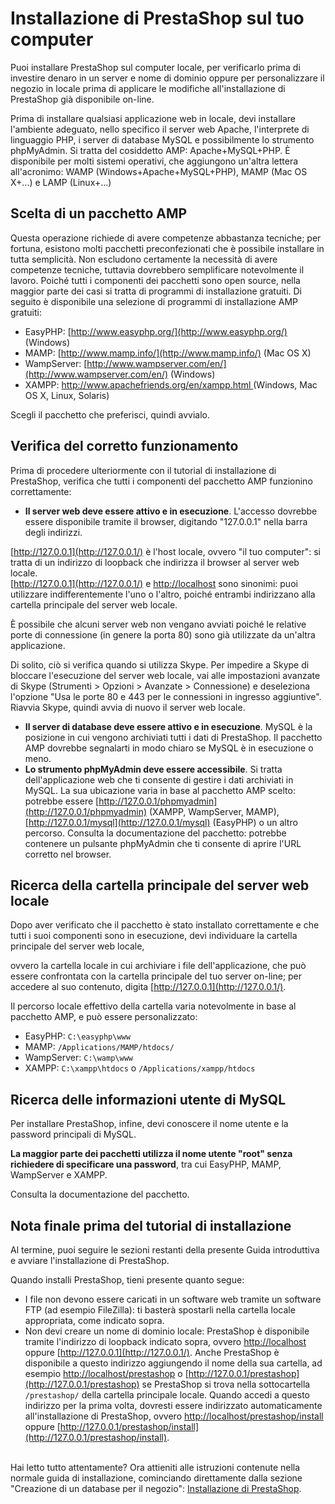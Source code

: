 # Installazione di PrestaShop sul tuo computer

Puoi installare PrestaShop sul computer locale, per verificarlo prima di investire denaro in un server e nome di dominio oppure per personalizzare il negozio in locale prima di applicare le modifiche all'installazione di PrestaShop già disponibile on-line.

Prima di installare qualsiasi applicazione web in locale, devi installare l'ambiente adeguato, nello specifico il server web Apache, l'interprete di linguaggio PHP, i server di database MySQL e possibilmente lo strumento phpMyAdmin. Si tratta del cosiddetto AMP: Apache+MySQL+PHP. È disponibile per molti sistemi operativi, che aggiungono un'altra lettera all'acronimo: WAMP (Windows+Apache+MySQL+PHP), MAMP (Mac OS X+...) e LAMP (Linux+...)

## Scelta di un pacchetto AMP <a href="#installazionediprestashopsultuocomputer-sceltadiunpacchettoamp" id="installazionediprestashopsultuocomputer-sceltadiunpacchettoamp"></a>

Questa operazione richiede di avere competenze abbastanza tecniche; per fortuna, esistono molti pacchetti preconfezionati che è possibile installare in tutta semplicità. Non escludono certamente la necessità di avere competenze tecniche, tuttavia dovrebbero semplificare notevolmente il lavoro. Poiché tutti i componenti dei pacchetti sono open source, nella maggior parte dei casi si tratta di programmi di installazione gratuiti. Di seguito è disponibile una selezione di programmi di installazione AMP gratuiti:

* EasyPHP: [http://www.easyphp.org/](http://www.easyphp.org/) (Windows)
* MAMP: [http://www.mamp.info/](http://www.mamp.info/) (Mac OS X)
* WampServer: [http://www.wampserver.com/en/](http://www.wampserver.com/en/) (Windows)
* XAMPP: [http://www.apachefriends.org/en/xampp.html ](https://www.apachefriends.org/it/index.html)(Windows, Mac OS X, Linux, Solaris)

Scegli il pacchetto che preferisci, quindi avvialo.

## Verifica del corretto funzionamento <a href="#installazionediprestashopsultuocomputer-verificadelcorrettofunzionamento" id="installazionediprestashopsultuocomputer-verificadelcorrettofunzionamento"></a>

Prima di procedere ulteriormente con il tutorial di installazione di PrestaShop, verifica che tutti i componenti del pacchetto AMP funzionino correttamente:

* **Il server web deve essere attivo e in esecuzione**. L'accesso dovrebbe essere disponibile tramite il browser, digitando "127.0.0.1" nella barra degli indirizzi.

[http://127.0.0.1](http://127.0.0.1/) è l'host locale, ovvero "il tuo computer": si tratta di un indirizzo di loopback che indirizza il browser al server web locale.\
[http://127.0.0.1](http://127.0.0.1/) e [http://localhost](http://localhost/) sono sinonimi: puoi utilizzare indifferentemente l'uno o l'altro, poiché entrambi indirizzano alla cartella principale del server web locale.

È possibile che alcuni server web non vengano avviati poiché le relative porte di connessione (in genere la porta 80) sono già utilizzate da un'altra applicazione.

Di solito, ciò si verifica quando si utilizza Skype. Per impedire a Skype di bloccare l'esecuzione del server web locale, vai alle impostazioni avanzate di Skype (Strumenti > Opzioni > Avanzate > Connessione) e deseleziona l'opzione "Usa le porte 80 e 443 per le connessioni in ingresso aggiuntive". Riavvia Skype, quindi avvia di nuovo il server web locale.

* **Il server di database deve essere attivo e in esecuzione**. MySQL è la posizione in cui vengono archiviati tutti i dati di PrestaShop. Il pacchetto AMP dovrebbe segnalarti in modo chiaro se MySQL è in esecuzione o meno.
* **Lo strumento phpMyAdmin deve essere accessibile**. Si tratta dell'applicazione web che ti consente di gestire i dati archiviati in MySQL. La sua ubicazione varia in base al pacchetto AMP scelto: potrebbe essere [http://127.0.0.1/phpmyadmin](http://127.0.0.1/phpmyadmin) (XAMPP, WampServer, MAMP), [http://127.0.0.1/mysql](http://127.0.0.1/mysql) (EasyPHP) o un altro percorso. Consulta la documentazione del pacchetto: potrebbe contenere un pulsante phpMyAdmin che ti consente di aprire l'URL corretto nel browser.

## Ricerca della cartella principale del server web locale <a href="#installazionediprestashopsultuocomputer-ricercadellacartellaprincipaledelserverweblocale" id="installazionediprestashopsultuocomputer-ricercadellacartellaprincipaledelserverweblocale"></a>

Dopo aver verificato che il pacchetto è stato installato correttamente e che tutti i suoi componenti sono in esecuzione, devi individuare la cartella principale del server web locale,

ovvero la cartella locale in cui archiviare i file dell'applicazione, che può essere confrontata con la cartella principale del tuo server on-line; per accedere al suo contenuto, digita [http://127.0.0.1](http://127.0.0.1/).

Il percorso locale effettivo della cartella varia notevolmente in base al pacchetto AMP, e può essere personalizzato:

* EasyPHP: `C:\easyphp\www`
* MAMP: `/Applications/MAMP/htdocs/`
* WampServer: `C:\wamp\www`
* XAMPP: `C:\xampp\htdocs` o `/Applications/xampp/htdocs`

## Ricerca delle informazioni utente di MySQL <a href="#installazionediprestashopsultuocomputer-ricercadelleinformazioniutentedimysql" id="installazionediprestashopsultuocomputer-ricercadelleinformazioniutentedimysql"></a>

Per installare PrestaShop, infine, devi conoscere il nome utente e la password principali di MySQL.

**La maggior parte dei pacchetti utilizza il nome utente "root" senza richiedere di specificare una password**, tra cui EasyPHP, MAMP, WampServer e XAMPP.

Consulta la documentazione del pacchetto.

## Nota finale prima del tutorial di installazione <a href="#installazionediprestashopsultuocomputer-notafinaleprimadeltutorialdiinstallazione" id="installazionediprestashopsultuocomputer-notafinaleprimadeltutorialdiinstallazione"></a>

Al termine, puoi seguire le sezioni restanti della presente Guida introduttiva e avviare l'installazione di PrestaShop.

Quando installi PrestaShop, tieni presente quanto segue:

* I file non devono essere caricati in un software web tramite un software FTP (ad esempio FileZilla): ti basterà spostarli nella cartella locale appropriata, come indicato sopra.
* Non devi creare un nome di dominio locale: PrestaShop è disponibile tramite l'indirizzo di loopback indicato sopra, ovvero [http://localhost](http://localhost/) oppure [http://127.0.0.1](http://127.0.0.1/). Anche PrestaShop è disponibile a questo indirizzo aggiungendo il nome della sua cartella, ad esempio [http://localhost/prestashop](http://localhost/prestashop) o [http://127.0.0.1/prestashop](http://127.0.0.1/prestashop) se PrestaShop si trova nella sottocartella `/prestashop/` della cartella principale locale. Quando accedi a questo indirizzo per la prima volta, dovresti essere indirizzato automaticamente all'installazione di PrestaShop, ovvero [http://localhost/prestashop/install](http://localhost/prestashop/install) oppure [http://127.0.0.1/prestashop/install](http://127.0.0.1/prestashop/install).

\
Hai letto tutto attentamente? Ora attieniti alle istruzioni contenute nella normale guida di installazione, cominciando direttamente dalla sezione "Creazione di un database per il negozio": [Installazione di PrestaShop](installazione-prestashop.md).
